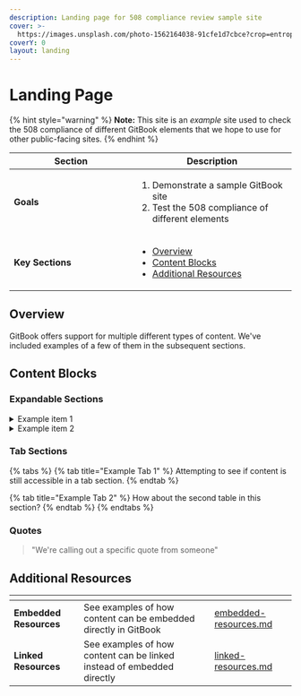 ```yaml
---
description: Landing page for 508 compliance review sample site
cover: >-
  https://images.unsplash.com/photo-1562164038-91cfe1d7cbce?crop=entropy&cs=srgb&fm=jpg&ixid=M3wxOTcwMjR8MHwxfHNlYXJjaHw1fHxXYXNoaW5ndG9uJTIwREN8ZW58MHx8fHwxNjk2Mjc4NTQwfDA&ixlib=rb-4.0.3&q=85
coverY: 0
layout: landing
---
```


# Landing Page

{% hint style="warning" %}
**Note:** This site is an _example_ site used to check the 508 compliance of different GitBook elements that we hope to use for other public-facing sites.
{% endhint %}

<table><thead><tr><th width="204">Section</th><th>Description</th></tr></thead><tbody><tr><td><strong>Goals</strong></td><td><ol><li>Demonstrate a sample GitBook site</li><li>Test the 508 compliance of different elements</li></ol></td></tr><tr><td><strong>Key Sections</strong></td><td><ul><li><a href="./#overview">Overview</a></li><li><a href="./#content-blocks">Content Blocks</a></li><li><a href="./#additional-resources">Additional Resources</a></li></ul></td></tr></tbody></table>

## Overview

GitBook offers support for multiple different types of content. We've included examples of a few of them in the subsequent sections.

## Content Blocks

### Expandable Sections

<details>

<summary>Example item 1</summary>

Additional information about the first expandable item

</details>

<details>

<summary>Example item 2</summary>

Additional information about the second expandable item

</details>

### Tab Sections

{% tabs %}
{% tab title="Example Tab 1" %}
Attempting to see if content is still accessible in a tab section.
{% endtab %}

{% tab title="Example Tab 2" %}
How about the second table in this section?&#x20;
{% endtab %}
{% endtabs %}

### Quotes

> "We're calling out a specific quote from someone"

## Additional Resources

<table data-card-size="large" data-view="cards" data-full-width="false"><thead><tr><th></th><th></th><th data-hidden data-card-target data-type="content-ref"></th></tr></thead><tbody><tr><td><strong>Embedded Resources</strong></td><td>See examples of how content can be embedded directly in GitBook</td><td><a href="resources/embedded-resources.md">embedded-resources.md</a></td></tr><tr><td><strong>Linked Resources</strong></td><td>See examples of how content can be linked instead of embedded directly</td><td><a href="resources/linked-resources.md">linked-resources.md</a></td></tr></tbody></table>
